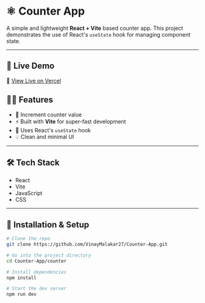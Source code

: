 # ⚛️ Counter App

A simple and lightweight **React + Vite** based counter app. This project demonstrates the use of React's `useState` hook for managing component state.

---

## 🚀 Live Demo

🔗 [View Live on Vercel](https://counter-app.vercel.app)  



## 🧑‍💻 Features

- 🔢 Increment counter value
- ⚡ Built with **Vite** for super-fast development
- 🧠 Uses React's `useState` hook
- 💡 Clean and minimal UI

---

## 🛠️ Tech Stack

- React
- Vite
- JavaScript
- CSS

---

## 🧪 Installation & Setup

```bash
# Clone the repo
git clone https://github.com/VinayMalakar27/Counter-App.git

# Go into the project directory
cd Counter-App/counter

# Install dependencies
npm install

# Start the dev server
npm run dev
